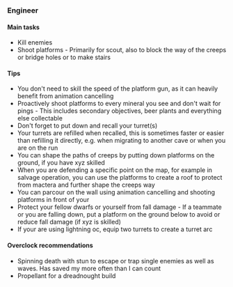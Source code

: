 <h3 id="engineer"><ClassHighlight name="engineer"><ClassIcon name="engineer" /><span class="align-middle">Engineer</span></ClassHighlight></h3>

<Accordion>

#### Main tasks

- Kill enemies
- Shoot platforms - Primarily for scout, also to block the way of the creeps or bridge holes or to make stairs

#### Tips

- You don't need to skill the speed of the platform gun, as it can heavily benefit from animation cancelling
- Proactively shoot platforms to every mineral you see and don't wait for pings - This includes secondary objectives, beer plants and everything else collectable
- Don't forget to put down and recall your turret(s)
- Your turrets are refilled when recalled, this is sometimes faster or easier than refilling it directly, e.g. when migrating to another cave or when you are on the run
- You can shape the paths of creeps by putting down platforms on the ground, if you have xyz skilled
- When you are defending a specific point on the map, for example in salvage operation, you can use the platforms to create a roof to protect from mactera and further shape the creeps way
- You can parcour on the wall using animation cancelling and shooting platforms in front of your
- Protect your fellow dwarfs or yourself from fall damage - If a teammate or you are falling down, put a platform on the ground below to avoid or reduce fall damage (if xyz is skilled)
- If your are using lightning oc, equip two turrets to create a turret arc

#### Overclock recommendations

- Spinning death with stun to escape or trap single enemies as well as waves. Has saved my more often than I can count
- Propellant for a dreadnought build

</Accordion>

